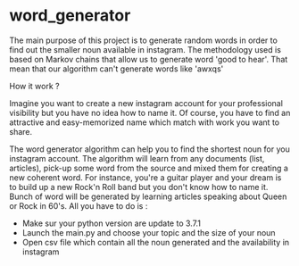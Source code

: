 # word_generator

The main purpose of this project is to generate random words in order to find out the smaller noun available in instagram.
The methodology used is based on Markov chains that allow us to generate word 'good to hear'. That mean that our algorithm can't generate words like 'awxqs'

How it work ? 

Imagine you want to create a new instagram account for your professional visibility but you have no idea how to name it. Of course, you have to find an attractive and easy-memorized name which match with work you want to share. 

The word generator algorithm can help you to find the shortest noun for you instagram account. The algorithm will learn from any documents (list, articles), pick-up some word from the source and mixed them for creating a new coherent word. For instance, you're a guitar player and your dream is to build up a new Rock'n Roll band but you don't know how to name it. Bunch of word will be generated by learning articles speaking about Queen or Rock in 60's.
All you have to do is :

- Make sur your python version are update to 3.7.1 
- Launch the main.py and choose your topic and the size of your noun
- Open csv file which contain all the noun generated and the availability in instagram 
